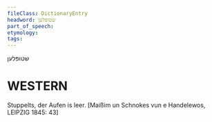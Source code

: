 ```yaml
---
fileClass: DictionaryEntry
headword: שטופּלען
part_of_speech: 
etymology: 
tags: 
---
```

שטופּלען

WESTERN
========

Stuppelts, der Aufen is leer.
[Maißim un Schnokes vun e Handelewos, LEIPZIG 1845: 43]